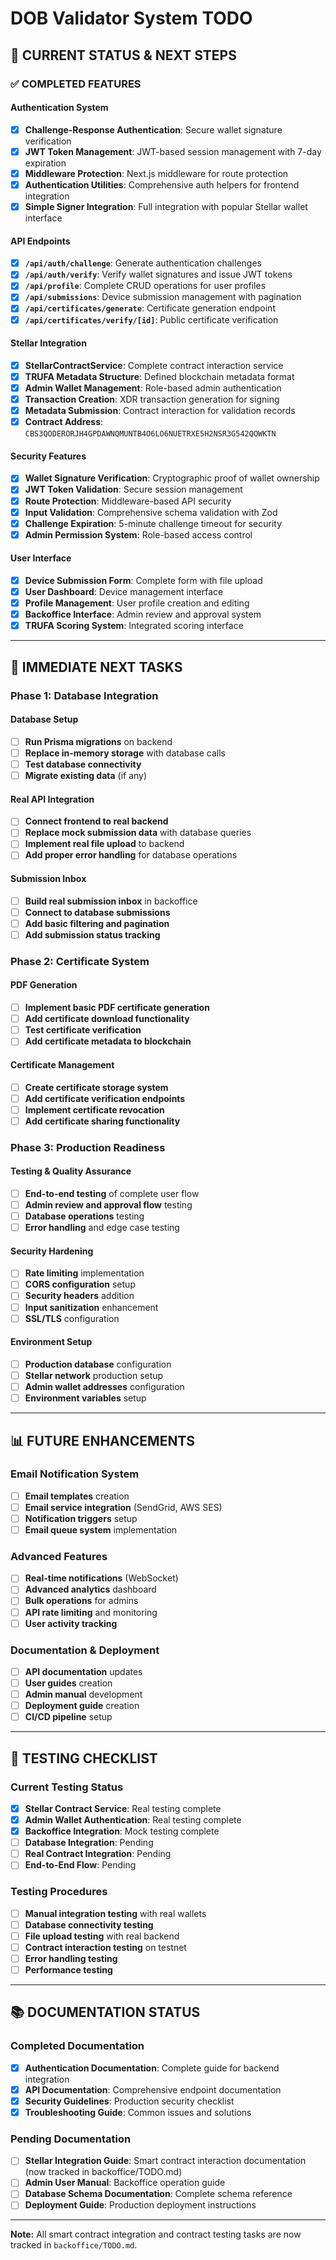 # DOB Validator System TODO

## 🎯 **CURRENT STATUS & NEXT STEPS**

### **✅ COMPLETED FEATURES**

#### **Authentication System**

- [x] **Challenge-Response Authentication**: Secure wallet signature verification
- [x] **JWT Token Management**: JWT-based session management with 7-day expiration
- [x] **Middleware Protection**: Next.js middleware for route protection
- [x] **Authentication Utilities**: Comprehensive auth helpers for frontend integration
- [x] **Simple Signer Integration**: Full integration with popular Stellar wallet interface

#### **API Endpoints**

- [x] **`/api/auth/challenge`**: Generate authentication challenges
- [x] **`/api/auth/verify`**: Verify wallet signatures and issue JWT tokens
- [x] **`/api/profile`**: Complete CRUD operations for user profiles
- [x] **`/api/submissions`**: Device submission management with pagination
- [x] **`/api/certificates/generate`**: Certificate generation endpoint
- [x] **`/api/certificates/verify/[id]`**: Public certificate verification

#### **Stellar Integration**

- [x] **StellarContractService**: Complete contract interaction service
- [x] **TRUFA Metadata Structure**: Defined blockchain metadata format
- [x] **Admin Wallet Management**: Role-based admin authentication
- [x] **Transaction Creation**: XDR transaction generation for signing
- [x] **Metadata Submission**: Contract interaction for validation records
- [x] **Contract Address**: `CBS3QODERORJH4GPDAWNQMUNTB4O6LO6NUETRXE5H2NSR3G542QOWKTN`

#### **Security Features**

- [x] **Wallet Signature Verification**: Cryptographic proof of wallet ownership
- [x] **JWT Token Validation**: Secure session management
- [x] **Route Protection**: Middleware-based API security
- [x] **Input Validation**: Comprehensive schema validation with Zod
- [x] **Challenge Expiration**: 5-minute challenge timeout for security
- [x] **Admin Permission System**: Role-based access control

#### **User Interface**

- [x] **Device Submission Form**: Complete form with file upload
- [x] **User Dashboard**: Device management interface
- [x] **Profile Management**: User profile creation and editing
- [x] **Backoffice Interface**: Admin review and approval system
- [x] **TRUFA Scoring System**: Integrated scoring interface

---

## 🚀 **IMMEDIATE NEXT TASKS**

### **Phase 1: Database Integration**

#### **Database Setup**

- [ ] **Run Prisma migrations** on backend
- [ ] **Replace in-memory storage** with database calls
- [ ] **Test database connectivity**
- [ ] **Migrate existing data** (if any)

#### **Real API Integration**

- [ ] **Connect frontend to real backend**
- [ ] **Replace mock submission data** with database queries
- [ ] **Implement real file upload** to backend
- [ ] **Add proper error handling** for database operations

#### **Submission Inbox**

- [ ] **Build real submission inbox** in backoffice
- [ ] **Connect to database submissions**
- [ ] **Add basic filtering and pagination**
- [ ] **Add submission status tracking**

### **Phase 2: Certificate System**

#### **PDF Generation**

- [ ] **Implement basic PDF certificate generation**
- [ ] **Add certificate download functionality**
- [ ] **Test certificate verification**
- [ ] **Add certificate metadata to blockchain**

#### **Certificate Management**

- [ ] **Create certificate storage system**
- [ ] **Add certificate verification endpoints**
- [ ] **Implement certificate revocation**
- [ ] **Add certificate sharing functionality**

### **Phase 3: Production Readiness**

#### **Testing & Quality Assurance**

- [ ] **End-to-end testing** of complete user flow
- [ ] **Admin review and approval flow** testing
- [ ] **Database operations** testing
- [ ] **Error handling** and edge case testing

#### **Security Hardening**

- [ ] **Rate limiting** implementation
- [ ] **CORS configuration** setup
- [ ] **Security headers** addition
- [ ] **Input sanitization** enhancement
- [ ] **SSL/TLS** configuration

#### **Environment Setup**

- [ ] **Production database** configuration
- [ ] **Stellar network** production setup
- [ ] **Admin wallet addresses** configuration
- [ ] **Environment variables** setup

---

## 📊 **FUTURE ENHANCEMENTS**

### **Email Notification System**

- [ ] **Email templates** creation
- [ ] **Email service integration** (SendGrid, AWS SES)
- [ ] **Notification triggers** setup
- [ ] **Email queue system** implementation

### **Advanced Features**

- [ ] **Real-time notifications** (WebSocket)
- [ ] **Advanced analytics** dashboard
- [ ] **Bulk operations** for admins
- [ ] **API rate limiting** and monitoring
- [ ] **User activity tracking**

### **Documentation & Deployment**

- [ ] **API documentation** updates
- [ ] **User guides** creation
- [ ] **Admin manual** development
- [ ] **Deployment guide** creation
- [ ] **CI/CD pipeline** setup

---

## 🧪 **TESTING CHECKLIST**

### **Current Testing Status**

- [x] **Stellar Contract Service**: Real testing complete
- [x] **Admin Wallet Authentication**: Real testing complete
- [x] **Backoffice Integration**: Mock testing complete
- [ ] **Database Integration**: Pending
- [ ] **Real Contract Integration**: Pending
- [ ] **End-to-End Flow**: Pending

### **Testing Procedures**

- [ ] **Manual integration testing** with real wallets
- [ ] **Database connectivity testing**
- [ ] **File upload testing** with real backend
- [ ] **Contract interaction testing** on testnet
- [ ] **Error handling testing**
- [ ] **Performance testing**

---

## 📚 **DOCUMENTATION STATUS**

### **Completed Documentation**

- [x] **Authentication Documentation**: Complete guide for backend integration
- [x] **API Documentation**: Comprehensive endpoint documentation
- [x] **Security Guidelines**: Production security checklist
- [x] **Troubleshooting Guide**: Common issues and solutions

### **Pending Documentation**

- [ ] **Stellar Integration Guide**: Smart contract interaction documentation (now tracked in backoffice/TODO.md)
- [ ] **Admin User Manual**: Backoffice operation guide
- [ ] **Database Schema Documentation**: Complete schema reference
- [ ] **Deployment Guide**: Production deployment instructions

---

**Note:** All smart contract integration and contract testing tasks are now tracked in `backoffice/TODO.md`.
